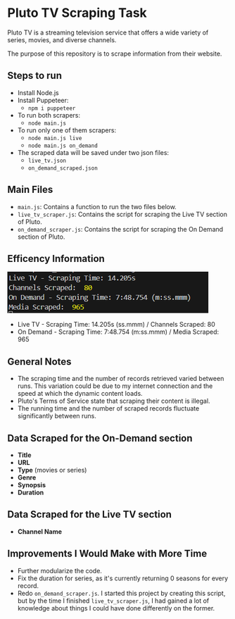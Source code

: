 # Pluto TV Scraping Task

Pluto TV is a streaming television service that offers a wide variety of series, movies, and diverse channels.

The purpose of this repository is to scrape information from their website.
## Steps to run

- Install Node.js
- Install Puppeteer:
  - `npm i puppeteer`
- To run both scrapers:
  - `node main.js`
- To run only one of them scrapers:
  - `node main.js live`
  - `node main.js on_demand`
- The scraped data will be saved under two json files:
  - `live_tv.json`
  - `on_demand_scraped.json`

## Main Files
- `main.js`: Contains a function to run the two files below.
- `live_tv_scraper.js`: Contains the script for scraping the Live TV section of Pluto.
- `on_demand_scraper.js`: Contains the script for scraping the On Demand section of Pluto.

## Efficency Information
![Scraping time and Number of Records](https://github.com/PedroAlabart/pluto_scraper_puppeteer/blob/main/img/scraping_timer.png?raw=true)

- Live TV - Scraping Time: 14.205s (ss.mmm) / Channels Scraped:  80
- On Demand - Scraping Time: 7:48.754 (m:ss.mmm) / Media Scraped:  965


## General Notes


- The scraping time and the number of records retrieved varied between runs. This variation could be due to my internet connection and the speed at which the dynamic content loads.
- Pluto's Terms of Service state that scraping their content is illegal.
- The running time and the number of scraped records fluctuate significantly between runs.

## Data Scraped for the On-Demand section

- **Title**
- **URL**
- **Type** (movies or series)
- **Genre**
- **Synopsis**
- **Duration**

## Data Scraped for the Live TV section

- **Channel Name**

## Improvements I Would Make with More Time

- Further modularize the code.
- Fix the duration for series, as it's currently returning 0 seasons for every record.
- Redo `on_demand_scraper.js`. I started this project by creating this script, but by the time I finished `live_tv_scraper.js`, I had gained a lot of knowledge about things I could have done differently on the former.

